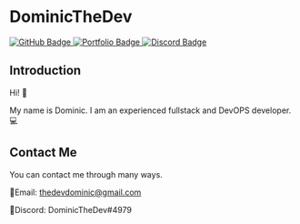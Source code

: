 
# DominicTheDev

<div id="badges">
  <a href="https://github.com/dominicthed3v">
    <img src="https://img.shields.io/badge/GitHub-black?style=for-the-badge&logo=github&logoColor=white" alt="GitHub Badge"/>
  </a>
  <a href="https://dominicthedev.com">
    <img src="https://img.shields.io/badge/Portfolio-red?style=for-the-badge&logo=website&logoColor=white" alt="Portfolio Badge"/>
  </a>
  <a href="https://discord.gg/moxiservices">
    <img src="https://img.shields.io/badge/Discord-blueviolet?style=for-the-badge&logo=Discord&logoColor=white" alt="Discord Badge"/>
  </a>
</div>
<img src="https://komarev.com/ghpvc/?username=dominicthed3v&style=flat-square&color=yellow" alt=""/>

## Introduction

Hi! 👋

My name is Dominic. I am an experienced fullstack and DevOPS developer. 💻

## Contact Me

You can contact me through many ways.

📧Email: thedevdominic@gmail.com

💬Discord: DominicTheDev#4979


